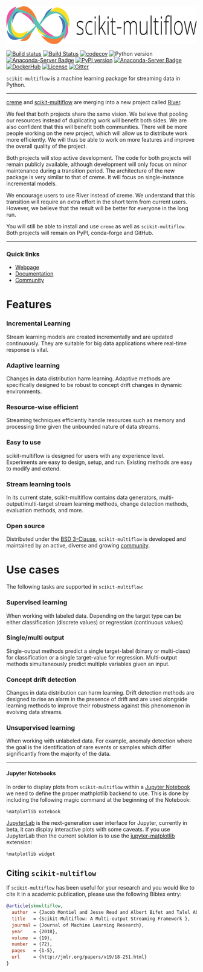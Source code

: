 <img src="https://raw.githubusercontent.com/scikit-multiflow/scikit-multiflow/master/docs/_static/images/skmultiflow-logo-wide.png" height="100"/>

[![Build status](https://travis-ci.org/scikit-multiflow/scikit-multiflow.svg?branch=master)](https://travis-ci.org/scikit-multiflow/scikit-multiflow)
[![Build Status](https://dev.azure.com/scikit-multiflow/scikit-multiflow/_apis/build/status/scikit-multiflow.scikit-multiflow?branchName=master)](https://dev.azure.com/scikit-multiflow/scikit-multiflow/_build/latest?definitionId=1&branchName=master)
[![codecov](https://codecov.io/gh/scikit-multiflow/scikit-multiflow/branch/master/graph/badge.svg)](https://codecov.io/gh/scikit-multiflow/scikit-multiflow)
![Python version](https://img.shields.io/badge/python-3.5%20%7C%203.6%20%7C%203.7%20%7C%203.8-blue.svg)
[![Anaconda-Server Badge](https://anaconda.org/conda-forge/scikit-multiflow/badges/platforms.svg)](https://anaconda.org/conda-forge/scikit-multiflow)
[![PyPI version](https://badge.fury.io/py/scikit-multiflow.svg)](https://badge.fury.io/py/scikit-multiflow)
[![Anaconda-Server Badge](https://anaconda.org/conda-forge/scikit-multiflow/badges/version.svg)](https://anaconda.org/conda-forge/scikit-multiflow)
[![DockerHub](https://img.shields.io/badge/docker-available-blue.svg?logo=docker)](https://hub.docker.com/r/skmultiflow/scikit-multiflow)
[![License](https://img.shields.io/badge/License-BSD%203--Clause-blue.svg)](https://opensource.org/licenses/BSD-3-Clause)
[![Gitter](https://badges.gitter.im/scikit-multiflow/community.svg)](https://gitter.im/scikit-multiflow/community?utm_source=badge&utm_medium=badge&utm_campaign=pr-badge)

`scikit-multiflow` is a machine learning package for streaming data in Python.

---

[creme](https://MaxHalford.github.io/) and [scikit-multiflow](https://scikit-multiflow.github.io/) are merging into a new project called [River](https://github.com/online-ml/river/).

We feel that both projects share the same vision. We believe that pooling our resources instead of duplicating work will benefit both sides. We are also confident that this will benefit both communities. There will be more people working on the new project, which will allow us to distribute work more efficiently. We will thus be able to work on more features and improve the overall quality of the project.

Both projects will stop active development. The code for both projects will remain publicly available, although development will only focus on minor maintenance during a transition period. The architecture of the new package is very similar to that of creme. It will focus on single-instance incremental models.

We encourage users to use River instead of creme. We understand that this transition will require an extra effort in the short term from current users. However, we believe that the result will be better for everyone in the long run.

You will still be able to install and use `creme` as well as `scikit-multiflow`. Both projects will remain on PyPI, conda-forge and GitHub.

---

### Quick links
* [Webpage](https://scikit-multiflow.github.io/)
* [Documentation](https://scikit-multiflow.readthedocs.io/en/stable/)
* [Community](https://scikit-multiflow.github.io/community/)

# Features

### Incremental Learning
Stream learning models are created incrementally and are updated continuously. They are suitable
for big data applications where real-time response is vital.

### Adaptive learning
Changes in data distribution harm learning. Adaptive methods are specifically designed to be
robust to concept drift changes in dynamic environments.

### Resource-wise efficient
Streaming techniques efficiently handle resources such as memory and processing time given the
unbounded nature of data streams. 

### Easy to use
scikit-multiflow is designed for users with any experience level. Experiments are easy to design,
setup, and run. Existing methods are easy to modify and extend.

### Stream learning tools
In its current state, scikit-multiflow contains data generators, multi-output/multi-target stream
learning methods, change detection methods, evaluation methods, and more.

### Open source
Distributed under the 
[BSD 3-Clause](https://github.com/scikit-multiflow/scikit-multiflow/blob/master/LICENSE), 
`scikit-multiflow` is developed and maintained by an active, diverse and growing [community](/community).

# Use cases
The following tasks are supported in `scikit-multiflow`:

### Supervised learning
When working with labeled data. Depending on the target type can be either classification
(discrete values) or regression (continuous values)

### Single/multi output
Single-output methods predict a single target-label (binary or multi-class) for classification or
a single target-value for regression. Multi-output methods simultaneously predict multiple
variables given an input.

### Concept drift detection
Changes in data distribution can harm learning. Drift detection methods are designed to rise an
alarm in the presence of drift and are used alongside learning methods to improve their robustness
against this phenomenon in evolving data streams.

### Unsupervised learning
When working with unlabeled data. For example, anomaly detection where the goal is the
identification of rare events or samples which differ significantly from the majority of the data.

---

#### Jupyter Notebooks
In order to display plots from `scikit-multiflow` within a [Jupyter Notebook]() we need to define
the proper mathplotlib backend to use. This is done by including the following magic command at the
beginning of the Notebook:

```python
%matplotlib notebook
```

[JupyterLab](http://jupyterlab.readthedocs.io/en/stable/) is the next-generation user interface
for Jupyter, currently in beta, it can display interactive plots with some caveats. If you use
JupyterLab then the current solution is to use the 
[jupyter-matplotlib](https://github.com/matplotlib/jupyter-matplotlib) extension:

```python
%matplotlib widget
```

## Citing `scikit-multiflow`

If `scikit-multiflow` has been useful for your research and you would like to cite it in a academic
publication, please use the following Bibtex entry:

```bibtex
@article{skmultiflow,
  author  = {Jacob Montiel and Jesse Read and Albert Bifet and Talel Abdessalem},
  title   = {Scikit-Multiflow: A Multi-output Streaming Framework },
  journal = {Journal of Machine Learning Research},
  year    = {2018},
  volume  = {19},
  number  = {72},
  pages   = {1-5},
  url     = {http://jmlr.org/papers/v19/18-251.html}
}
```
